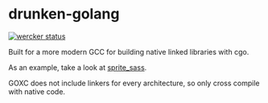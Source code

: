 drunken-golang
==============

[![wercker status](https://app.wercker.com/status/24d917fe7dfda5efb49fa8efd1a20f01/m/master "wercker status")](https://app.wercker.com/project/bykey/24d917fe7dfda5efb49fa8efd1a20f01)

Built for a more modern GCC for building native linked libraries with cgo.  

As an example, take a look at [sprite_sass](https://github.com/drewwells/sprite_sass/blob/master/wercker.yml).

GOXC does not include linkers for every architecture, so only cross compile with native code.
